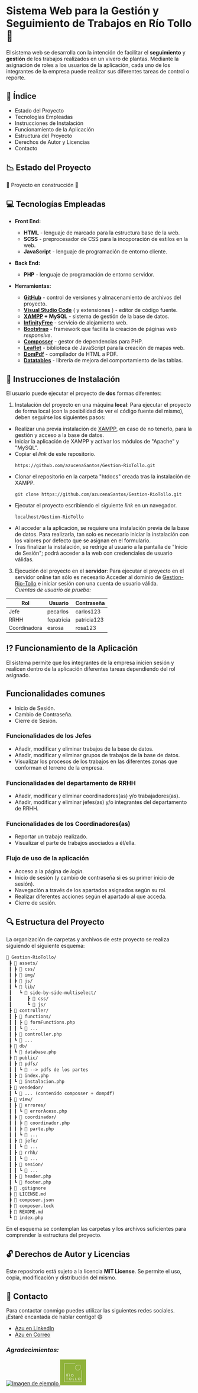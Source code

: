 # Sistema Web para la Gestión y Seguimiento de Trabajos en Río Tollo :seedling:

El sistema web se desarrolla con la intención de facilitar el **seguimiento** y **gestión** de los trabajos realizados en un vivero de plantas. Mediante la asignación de roles a los usuarios de la aplicación, cada uno de los integrantes de la empresa puede realizar sus diferentes tareas de control o reporte.

## :pushpin: Índice
* Estado del Proyecto
* Tecnologías Empleadas
* Instrucciones de Instalación
* Funcionamiento  de la Aplicación
* Estructura del Proyecto
* Derechos de Autor y Licencias
* Contacto

## :chart_with_downwards_trend: Estado del Proyecto
:construction: Proyecto en construcción :construction:

## :computer: Tecnologías Empleadas
* **Front End:**
  * **HTML** - lenguaje de marcado para la estructura base de la web.
  * **SCSS** - preprocesador de CSS para la incoporación de estilos en la web.
  * **JavaScript** - lenguaje de programación de entorno cliente.
  
* **Back End:**
  * **PHP** - lenguaje de programación de entorno servidor.
  
* **Herramientas:**  
  * **[GitHub](https://github.com/)** - control de versiones y almacenamiento de archivos del proyecto.
  * **[Visual Studio Code](https://code.visualstudio.com/)** ( y extensiones ) - editor de código fuente.
  * **[XAMPP](https://www.apachefriends.org/es/index.html) + MySQL** - sistema de gestión de la base de datos.
  * **[InfinityFree](https://www.infinityfree.com/)** - servicio de alojamiento web.
  * **[Bootstrap](https://getbootstrap.com/)** - framework que facilita la creación de páginas web _responsive_.
  * **[Composser](https://getcomposer.org/)** - gestor de dependencias para PHP.
  * **[Leaflet](https://leafletjs.com/)** - biblioteca de JavaScript para la creación de mapas web.
  * **[DomPdf](https://github.com/dompdf/dompdf)** - compilador de HTML a PDF.
  * **[Datatables](https://datatables.net/)** - librería de mejora del comportamiento de las tablas.
  
## :wrench: Instrucciones de Instalación
El usuario puede ejecutar el proyecto de **dos** formas diferentes:
1. Instalación del proyecto en una máquina **local**:
Para ejecutar el proyecto de forma local (con la posibilidad de ver el código fuente del mismo), deben seguirse los siguientes pasos:
- Realizar una previa instalación de [XAMPP](https://www.apachefriends.org/es/index.html), en caso de no tenerlo, para la gestión y acceso a la base de datos.
- Iniciar la aplicación de XAMPP y activar los módulos de "Apache" y "MySQL".
- Copiar el _link_ de este repositorio.
  ```plaintext
  https://github.com/azucenaSantos/Gestion-RioTollo.git
- Clonar el repositorio en la carpeta "htdocs" creada tras la instalación de XAMPP.
  ```plaintext
  git clone https://github.com/azucenaSantos/Gestion-RioTollo.git
- Ejecutar el proyecto escribiendo el siguiente _link_ en un navegador.
  ```plaintext
  localhost/Gestion-RioTollo
- Al acceder a la aplicación, se requiere una instalación previa de la base de datos. Para realizarla, tan solo es necesario iniciar la instalación con los valores por defecto que se asignan en el formulario.
- Tras finalizar la instalación, se redrige al usuario a la pantalla de "Inicio de Sesión"; podrá acceder a la web con credenciales de usuario válidas.
  
3. Ejecución del proyecto en el **servidor**:
Para ejecutar el proyecto en el servidor online tan sólo es necesario Acceder al dominio de [Gestion-Rio-Tollo](https://gestion-riotollo.free.nf/) e iniciar sesión con una cuenta de usuario válida. </br>
_Cuentas de usuario de prueba:_

| Rol  | Usuario | Contraseña |
| ------------- | ------------- | ------------- |
| Jefe  | pecarlos  | carlos123 |
| RRHH  | fepatricia | patricia123 |
| Coordinadora  | esrosa | rosa123 |

## :interrobang: Funcionamiento de la Aplicación 
El sistema permite que los integrantes de la empresa inicien sesión y realicen dentro de la aplicación diferentes tareas dependiendo del rol asignado.
## Funcionalidades comunes
* Inicio de Sesión.
* Cambio de Contraseña.
* Cierre de Sesión.

### Funcionalidades de los **Jefes**
* Añadir, modificar y eliminar trabajos de la base de datos.
* Añadir, modificar y eliminar grupos de trabajos de la base de datos.
* Visualizar los procesos de los trabajos en las diferentes zonas que conforman el terreno de la empresa.

### Funcionalidades del departamento de **RRHH**
* Añadir, modificar y eliminar coordinadores(as) y/o trabajadores(as).
* Añadir, modificar y eliminar jefes(as) y/o integrantes del departamento de RRHH.

### Funcionalidades de los **Coordinadores(as)**
* Reportar un trabajo realizado.
* Visualizar el parte de trabajos asociados a él/ella.

### Flujo de uso de la aplicación
* Acceso a la página de _login_.
* Inicio de sesión (y cambio de contraseña si es su primer inicio de sesión).
* Navegación a través de los apartados asignados según su rol.
* Realizar diferentes acciones según el apartado al que acceda.
* Cierre de sesión.

## :mag: Estructura del Proyecto
La organización de carpetas y archivos de este proyecto se realiza siguiendo el siguiente esquema:
```plaintext
📁 Gestion-RioTollo/
 ┣ 📁 assets/
 ┃ ┣ 📁 css/
 ┃ ┣ 📁 img/
 ┃ ┣ 📁 js/
 ┃ ┗ 📁 lib/
 ┃   ┗ 📁 side-by-side-multiselect/
 ┃      ┣ 📁 css/
 ┃      ┗ 📁 js/
 ┣ 📁 controller/
 ┃ ┣ 📁 functions/
 ┃ ┃ ┣ 📄 formFunctions.php
 ┃ ┃ ┗ 📄 ...
 ┃ ┣ 📄 controller.php 
 ┃ ┗ 📄 ... 
 ┣ 📁 db/
 ┃ ┗ 📄 database.php
 ┣ 📁 public/
 ┃ ┣ 📁 pdfs/
 ┃ ┃ ┗ 📄 --> pdfs de los partes
 ┃ ┣ 📄 index.php
 ┃ ┗ 📄 instalacion.php
 ┣ 📁 vendedor/
 ┃ ┗ 📁 ... (contenido composser + dompdf)
 ┣ 📁 view/
 ┃ ┣ 📁 errores/
 ┃ ┃ ┗ 📄 errorAceso.php
 ┃ ┣ 📁 coordinador/
 ┃ ┃ ┣ 📄 coordinador.php
 ┃ ┃ ┣ 📄 parte.php
 ┃ ┃ ┗ 📄 ...
 ┃ ┣ 📁 jefe/
 ┃ ┃ ┗ 📄 ...
 ┃ ┣ 📁 rrhh/
 ┃ ┃ ┗ 📄 ...
 ┃ ┣ 📁 sesion/
 ┃ ┃ ┗ 📄 ...
 ┃ ┣ 📄 header.php 
 ┃ ┗ 📄 footer.php
 ┣ 📄 .gitignore
 ┣ 📄 LICENSE.md
 ┣ 📄 composer.json
 ┣ 📄 composer.lock
 ┣ 📄 README.md
 ┗ 📄 index.php
```

En el esquema se contemplan las carpetas y los archivos suficientes para comprender la estructura del proyecto.

## :unlock: Derechos de Autor y Licencias
Este repositorio está sujeto a la licencia **MIT License**. Se permite el uso, copia, modificación y distribución del mismo.

## :iphone: Contacto
Para contactar conmigo puedes utilizar las siguientes redes sociales.
¡Estaré encantada de hablar contigo! :smile:
* [Azu en LinkedIn](https://www.linkedin.com/in/azucenasantos/)
* [Azu en Correo](mailto:azu.santos.ete@gmail.com)

### _Agradecimientos:_
<p align="left">
  <a href="https://github.com/robotaleh">
      <img src="https://avatars.githubusercontent.com/u/20188736?v=4" alt="Imagen de ejemplo" width="70"/>
  </a>
  <a href="https://riotollo.com/empresa/">
      <img src="assets/img/logo.jpg" alt="Imagen de ejemplo" width="70"/>  
  </a>
</p>

